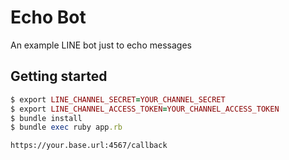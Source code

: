 # Echo Bot

An example LINE bot just to echo messages

## Getting started

```ruby
$ export LINE_CHANNEL_SECRET=YOUR_CHANNEL_SECRET
$ export LINE_CHANNEL_ACCESS_TOKEN=YOUR_CHANNEL_ACCESS_TOKEN
$ bundle install
$ bundle exec ruby app.rb
```

```
https://your.base.url:4567/callback
```
